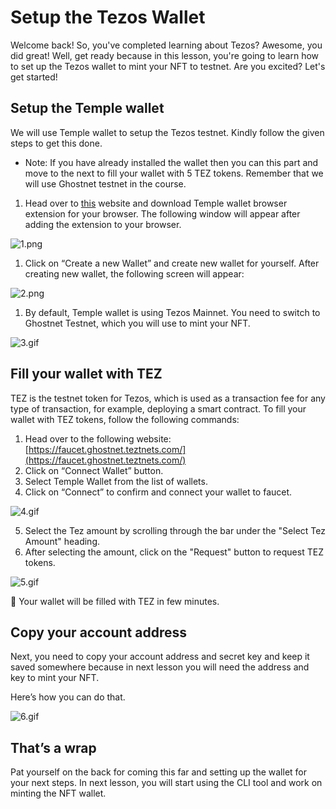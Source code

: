 # Setup the Tezos Wallet

Welcome back! So, you've completed learning about Tezos? Awesome, you did great! Well, get ready because in this lesson, you're going to learn how to set up the Tezos wallet to mint your NFT to testnet. Are you excited? Let's get started!

## Setup the Temple wallet

We will use Temple wallet to setup the Tezos testnet. Kindly follow the given steps to get this done.

- Note: If you have already installed the wallet then you can this part and move to the next to fill your wallet with 5 TEZ tokens. Remember that we will use Ghostnet testnet in the course.

1. Head over to [this](https://templewallet.com/download?platform=extension) website and download Temple wallet browser extension for your browser. The following window will appear after adding the extension to your browser.

![1.png](https://github.com/0xmetaschool/Learning-Projects/blob/main/assests_for_all/assets_for_tezos/Setup%20the%20Tezos%20Wallet/1.png?raw=true)

1. Click on “Create a new Wallet” and create new wallet for yourself. After creating new wallet, the following screen will appear:

![2.png](https://github.com/0xmetaschool/Learning-Projects/blob/main/assests_for_all/assets_for_tezos/Setup%20the%20Tezos%20Wallet/2.png?raw=true)

1. By default, Temple wallet is using Tezos Mainnet. You need to switch to Ghostnet Testnet, which you will use to mint your NFT.

![3.gif](https://github.com/0xmetaschool/Learning-Projects/blob/main/assests_for_all/assets_for_tezos/Setup%20the%20Tezos%20Wallet/3.gif?raw=true)

## Fill your wallet with TEZ

TEZ is the testnet token for Tezos, which is used as a transaction fee for any type of transaction, for example, deploying a smart contract. To fill your wallet with TEZ tokens, follow the following commands:

1. Head over to the following website: [https://faucet.ghostnet.teztnets.com/](https://faucet.ghostnet.teztnets.com/)
2. Click on “Connect Wallet” button.
3. Select Temple Wallet from the list of wallets.
4. Click on “Connect” to confirm and connect your wallet to faucet.

![4.gif](https://github.com/0xmetaschool/Learning-Projects/blob/main/assests_for_all/assets_for_tezos/Setup%20the%20Tezos%20Wallet/4.gif?raw=true)

5. Select the Tez amount by scrolling through the bar under the "Select Tez Amount" heading.
6. After selecting the amount, click on the "Request" button to request TEZ tokens.

![5.gif](https://github.com/0xmetaschool/Learning-Projects/blob/main/assests_for_all/assets_for_tezos/Setup%20the%20Tezos%20Wallet/5.gif?raw=true)

🎊 Your wallet will be filled with TEZ in few minutes.

## Copy your account address

Next, you need to copy your account address and secret key and keep it saved somewhere because in next lesson you will need the address and key to mint your NFT.

Here’s how you can do that.

![6.gif](https://github.com/0xmetaschool/Learning-Projects/blob/main/assests_for_all/assets_for_tezos/Setup%20the%20Tezos%20Wallet/6.gif?raw=true)

## That’s a wrap

Pat yourself on the back for coming this far and setting up the wallet for your next steps. In next lesson, you will start using the CLI tool and work on minting the NFT wallet.
